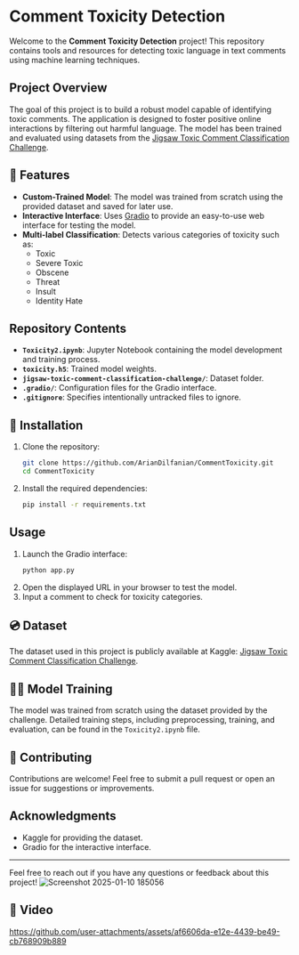# Comment Toxicity Detection


Welcome to the **Comment Toxicity Detection** project! This repository contains tools and resources for detecting toxic language in text comments using machine learning techniques.

## Project Overview
The goal of this project is to build a robust model capable of identifying toxic comments. The application is designed to foster positive online interactions by filtering out harmful language. The model has been trained and evaluated using datasets from the [Jigsaw Toxic Comment Classification Challenge](https://www.kaggle.com/c/jigsaw-toxic-comment-classification-challenge).

## 🔧 Features
- **Custom-Trained Model**: The model was trained from scratch using the provided dataset and saved for later use.
- **Interactive Interface**: Uses [Gradio](https://gradio.app/) to provide an easy-to-use web interface for testing the model.
- **Multi-label Classification**: Detects various categories of toxicity such as:
  - Toxic
  - Severe Toxic
  - Obscene
  - Threat
  - Insult
  - Identity Hate

## Repository Contents
- **`Toxicity2.ipynb`**: Jupyter Notebook containing the model development and training process.
- **`toxicity.h5`**: Trained model weights.
- **`jigsaw-toxic-comment-classification-challenge/`**: Dataset folder.
- **`.gradio/`**: Configuration files for the Gradio interface.
- **`.gitignore`**: Specifies intentionally untracked files to ignore.

## 💽 Installation
1. Clone the repository:
   ```bash
   git clone https://github.com/ArianDilfanian/CommentToxicity.git
   cd CommentToxicity
   ```
2. Install the required dependencies:
   ```bash
   pip install -r requirements.txt
   ```

## Usage
1. Launch the Gradio interface:
   ```bash
   python app.py
   ```
2. Open the displayed URL in your browser to test the model.
3. Input a comment to check for toxicity categories.

## 💿 Dataset
The dataset used in this project is publicly available at Kaggle: [Jigsaw Toxic Comment Classification Challenge](https://www.kaggle.com/c/jigsaw-toxic-comment-classification-challenge).

## 🏋️‍♂️ Model Training
The model was trained from scratch using the dataset provided by the challenge. Detailed training steps, including preprocessing, training, and evaluation, can be found in the `Toxicity2.ipynb` file.

## 💪 Contributing
Contributions are welcome! Feel free to submit a pull request or open an issue for suggestions or improvements.


## Acknowledgments
- Kaggle for providing the dataset.
- Gradio for the interactive interface.


---

Feel free to reach out if you have any questions or feedback about this project!
![Screenshot 2025-01-10 185056](https://github.com/user-attachments/assets/731d9682-3820-451b-bdfc-32e68a572f9a)

## 🎥 Video




https://github.com/user-attachments/assets/af6606da-e12e-4439-be49-cb768909b889






